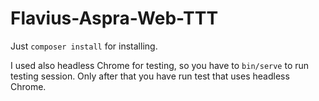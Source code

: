 # Flavius-Aspra-Web-TTT

Just `composer install` for installing.

I used also headless Chrome for testing, so you have to `bin/serve` to run testing session. 
Only after that you have run test that uses headless Chrome.
